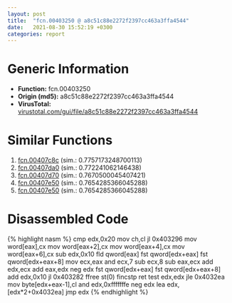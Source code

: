 ```yaml
---
layout: post
title:  "fcn.00403250 @ a8c51c88e2272f2397cc463a3ffa4544"
date:   2021-08-30 15:52:19 +0300
categories: report
---
```


# Generic Information
- **Function:** fcn.00403250
- **Origin (md5):** a8c51c88e2272f2397cc463a3ffa4544
- **VirusTotal:** [virustotal.com/gui/file/a8c51c88e2272f2397cc463a3ffa4544][virustotal_ref]



# Similar Functions

1. [fcn.00407c8c][similar_1_ref] (sim.: 0.7757173248700113)
2. [fcn.00407da0][similar_2_ref] (sim.: 0.772241062146438)
3. [fcn.00407d70][similar_3_ref] (sim.: 0.7670500045407421)
4. [fcn.00407e50][similar_4_ref] (sim.: 0.7654285366045288)
5. [fcn.00407e50][similar_5_ref] (sim.: 0.7654285366045288)


# Disassembled Code

{% highlight nasm %}
cmp edx,0x20
mov ch,cl
jl 0x403296
mov word[eax],cx
mov word[eax+2],cx
mov word[eax+4],cx
mov word[eax+6],cx
sub edx,0x10
fld qword[eax]
fst qword[edx+eax]
fst qword[edx+eax+8]
mov ecx,eax
and ecx,7
sub ecx,8
sub eax,ecx
add edx,ecx
add eax,edx
neg edx
fst qword[edx+eax]
fst qword[edx+eax+8]
add edx,0x10
jl 0x403282
ffree st(0)
fincstp 
ret 
test edx,edx
jle 0x4032ea
mov byte[edx+eax-1],cl
and edx,0xfffffffe
neg edx
lea edx,[edx*2+0x4032ea]
jmp edx
{% endhighlight %}


[similar_1_ref]: /report/fcn.00407c8c@9cf8403cbf23888d20d6ee3929791858
[similar_2_ref]: /report/fcn.00407da0@2ba145d6678d721baeb8d825fab7c600
[similar_3_ref]: /report/fcn.00407d70@c4f32fc9d3680d79e17e52694f7c500f
[similar_4_ref]: /report/fcn.00407e50@0ad8edd40a874a1aec993fe82d20aeec
[similar_5_ref]: /report/fcn.00407e50@5d991d1a7a9b58aecd5ee95b2d0d7bd9
[virustotal_ref]: https://www.virustotal.com/gui/file/a8c51c88e2272f2397cc463a3ffa4544